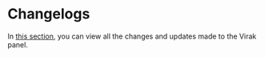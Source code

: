# Changelogs

In [this section](https://panel.virakcloud.com/changelogs), you can view all the changes and updates made to the Virak panel.

<DarkModeImage
  dark-src="/images/guides/en/dark/change-log.webp"
  light-src="/images/guides/en/light/change-log.webp"
  alt="Changelogs"
/>
